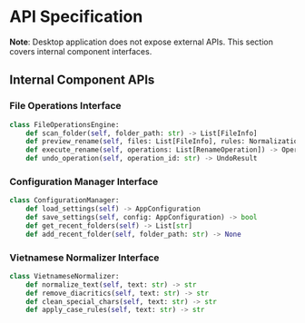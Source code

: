 # API Specification

**Note**: Desktop application does not expose external APIs. This section covers internal component interfaces.

## Internal Component APIs

### File Operations Interface
```python
class FileOperationsEngine:
    def scan_folder(self, folder_path: str) -> List[FileInfo]
    def preview_rename(self, files: List[FileInfo], rules: NormalizationRules) -> List[RenamePreview]
    def execute_rename(self, operations: List[RenameOperation]) -> OperationResult
    def undo_operation(self, operation_id: str) -> UndoResult
```

### Configuration Manager Interface
```python
class ConfigurationManager:
    def load_settings(self) -> AppConfiguration
    def save_settings(self, config: AppConfiguration) -> bool
    def get_recent_folders(self) -> List[str]
    def add_recent_folder(self, folder_path: str) -> None
```

### Vietnamese Normalizer Interface
```python
class VietnameseNormalizer:
    def normalize_text(self, text: str) -> str
    def remove_diacritics(self, text: str) -> str
    def clean_special_chars(self, text: str) -> str
    def apply_case_rules(self, text: str) -> str
```
